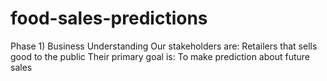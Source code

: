 # food-sales-predictions
Phase 1) Business Understanding
Our stakeholders are:
Retailers that sells good to the public 
Their primary goal is:
To make prediction about future sales
